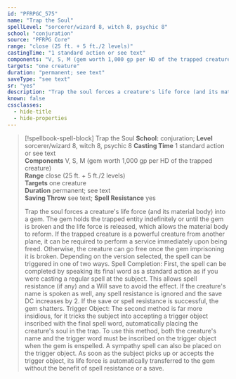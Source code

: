 ```yaml
---
id: "PFRPGC_575"
name: "Trap the Soul"
spellLevel: "sorcerer/wizard 8, witch 8, psychic 8"
school: "conjuration"
source: "PFRPG Core"
range: "close (25 ft. + 5 ft./2 levels)"
castingTime: "1 standard action or see text"
components: "V, S, M (gem worth 1,000 gp per HD of the trapped creature)"
targets: "one creature"
duration: "permanent; see text"
saveType: "see text"
sr: "yes"
description: "Trap the soul forces a creature's life force (and its material body) into a gem. The gem holds the trapped entity indefinitely or until the gem is broken and the life force is released, which allows the material body to reform. If the trapped creature is a powerful creature from another plane, it can be required to perform a service immediately upon being freed. Otherwise, the creature can go free once the gem imprisoning it is broken.  Depending on the version selected, the spell can be triggered in one of two ways.  Spell Completion: First, the spell can be completed by speaking its final word as a standard action as if you were casting a regular spell at the subject. This allows spell resistance (if any) and a Will save to avoid the effect. If the creature's name is spoken as well, any spell resistance is ignored and the save DC increases by 2. If the save or spell resistance is successful, the gem shatters.  Trigger Object: The second method is far more insidious, for it tricks the subject into accepting a trigger object inscribed with the final spell word, automatically placing the creature's soul in the trap.  To use this method, both the creature's name and the trigger word must be inscribed on the trigger object when the gem is enspelled.  A sympathy spell can also be placed on the trigger object. As soon as the subject picks up or accepts the trigger object, its life force is automatically transferred to the gem without the benefit of spell resistance or a save."
known: false
cssclasses:
  - hide-title
  - hide-properties
---
```


> [!spellbook-spell-block] Trap the Soul
> **School:** conjuration; **Level** sorcerer/wizard 8, witch 8, psychic 8
> **Casting Time** 1 standard action or see text  
> **Components** V, S, M (gem worth 1,000 gp per HD of the trapped creature)  
> **Range** close (25 ft. + 5 ft./2 levels)  
> **Targets** one creature  
> **Duration** permanent; see text  
> **Saving Throw** see text; **Spell Resistance** yes
> 
> Trap the soul forces a creature's life force (and its material body) into a gem. The gem holds the trapped entity indefinitely or until the gem is broken and the life force is released, which allows the material body to reform. If the trapped creature is a powerful creature from another plane, it can be required to perform a service immediately upon being freed. Otherwise, the creature can go free once the gem imprisoning it is broken.  Depending on the version selected, the spell can be triggered in one of two ways.  Spell Completion: First, the spell can be completed by speaking its final word as a standard action as if you were casting a regular spell at the subject. This allows spell resistance (if any) and a Will save to avoid the effect. If the creature's name is spoken as well, any spell resistance is ignored and the save DC increases by 2. If the save or spell resistance is successful, the gem shatters.  Trigger Object: The second method is far more insidious, for it tricks the subject into accepting a trigger object inscribed with the final spell word, automatically placing the creature's soul in the trap.  To use this method, both the creature's name and the trigger word must be inscribed on the trigger object when the gem is enspelled.  A sympathy spell can also be placed on the trigger object. As soon as the subject picks up or accepts the trigger object, its life force is automatically transferred to the gem without the benefit of spell resistance or a save.